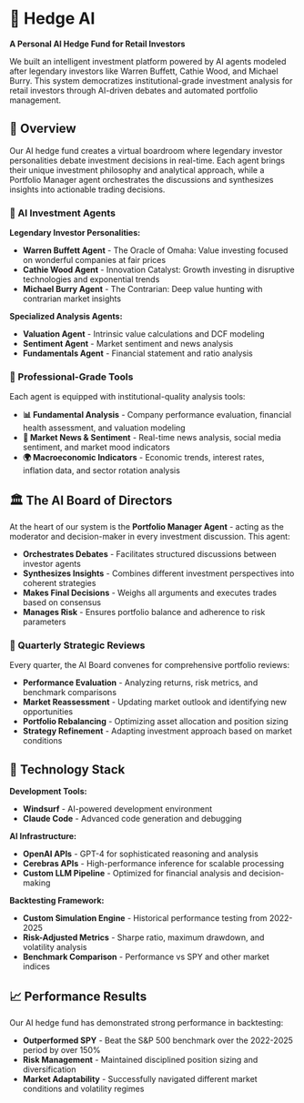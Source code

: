 # 🤖 Hedge AI

**A Personal AI Hedge Fund for Retail Investors**

We built an intelligent investment platform powered by AI agents modeled after legendary investors like Warren Buffett, Cathie Wood, and Michael Burry. This system democratizes institutional-grade investment analysis for retail investors through AI-driven debates and automated portfolio management.

## 🎯 Overview

Our AI hedge fund creates a virtual boardroom where legendary investor personalities debate investment decisions in real-time. Each agent brings their unique investment philosophy and analytical approach, while a Portfolio Manager agent orchestrates the discussions and synthesizes insights into actionable trading decisions.

### 🧠 AI Investment Agents

**Legendary Investor Personalities:**
- **Warren Buffett Agent** - The Oracle of Omaha: Value investing focused on wonderful companies at fair prices
- **Cathie Wood Agent** - Innovation Catalyst: Growth investing in disruptive technologies and exponential trends  
- **Michael Burry Agent** - The Contrarian: Deep value hunting with contrarian market insights

**Specialized Analysis Agents:**
- **Valuation Agent** - Intrinsic value calculations and DCF modeling
- **Sentiment Agent** - Market sentiment and news analysis
- **Fundamentals Agent** - Financial statement and ratio analysis

### 🔧 Professional-Grade Tools

Each agent is equipped with institutional-quality analysis tools:

- **📊 Fundamental Analysis** - Company performance evaluation, financial health assessment, and valuation modeling
- **📰 Market News & Sentiment** - Real-time news analysis, social media sentiment, and market mood indicators  
- **🌍 Macroeconomic Indicators** - Economic trends, interest rates, inflation data, and sector rotation analysis

## 🏛️ The AI Board of Directors

At the heart of our system is the **Portfolio Manager Agent** - acting as the moderator and decision-maker in every investment discussion. This agent:

- **Orchestrates Debates** - Facilitates structured discussions between investor agents
- **Synthesizes Insights** - Combines different investment perspectives into coherent strategies
- **Makes Final Decisions** - Weighs all arguments and executes trades based on consensus
- **Manages Risk** - Ensures portfolio balance and adherence to risk parameters

### 📅 Quarterly Strategic Reviews

Every quarter, the AI Board convenes for comprehensive portfolio reviews:
- **Performance Evaluation** - Analyzing returns, risk metrics, and benchmark comparisons
- **Market Reassessment** - Updating market outlook and identifying new opportunities
- **Portfolio Rebalancing** - Optimizing asset allocation and position sizing
- **Strategy Refinement** - Adapting investment approach based on market conditions

## 🚀 Technology Stack

**Development Tools:**
- **Windsurf** - AI-powered development environment
- **Claude Code** - Advanced code generation and debugging

**AI Infrastructure:**
- **OpenAI APIs** - GPT-4 for sophisticated reasoning and analysis
- **Cerebras APIs** - High-performance inference for scalable processing
- **Custom LLM Pipeline** - Optimized for financial analysis and decision-making

**Backtesting Framework:**
- **Custom Simulation Engine** - Historical performance testing from 2022-2025
- **Risk-Adjusted Metrics** - Sharpe ratio, maximum drawdown, and volatility analysis
- **Benchmark Comparison** - Performance vs SPY and other market indices

## 📈 Performance Results

Our AI hedge fund has demonstrated strong performance in backtesting:
- **Outperformed SPY** - Beat the S&P 500 benchmark over the 2022-2025 period by over 150% 
- **Risk Management** - Maintained disciplined position sizing and diversification
- **Market Adaptability** - Successfully navigated different market conditions and volatility regimes
